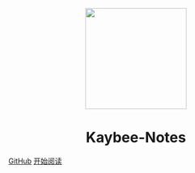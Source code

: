<p align="center">
<img src="https://ss0.bdstatic.com/70cFvHSh_Q1YnxGkpoWK1HF6hhy/it/u=2481424715,2807309609&fm=26&gp=0.jpg" width="200" height="200"/>
</p>
<h1 align="center">Kaybee-Notes</h1>

[GitHub](https://github.com/LiuKay/Kaybee-Notes)
[开始阅读](#Kaybee-Notes)





